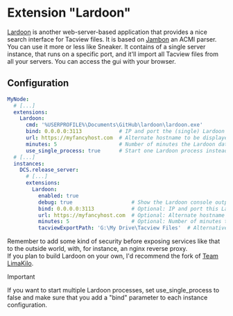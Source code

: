 # Extension "Lardoon"
[Lardoon](https://github.com/b1naryth1ef/lardoon) is another web-server-based application that provides a nice search 
interface for Tacview files. It is based on [Jambon](https://github.com/b1naryth1ef/jambon) an ACMI parser.</br>
You can use it more or less like Sneaker. It contains of a single server instance, that runs on a specific port, and
it'll import all Tacview files from all your servers. You can access the gui with your browser.

## Configuration
```yaml
MyNode:
  # [...]
  extensions:
    Lardoon:
      cmd: '%USERPROFILE%\Documents\GitHub\lardoon\lardoon.exe'
      bind: 0.0.0.0:3113            # IP and port the (single) Lardoon server is listening to
      url: https://myfancyhost.com  # Alternate hostname to be displayed in your status embed 
      minutes: 5                    # Number of minutes the Lardoon database is updated
      use_single_process: true      # Start one Lardoon process instead of one per node (default: true) 
  # [...]
  instances:
    DCS.release_server:
      # [...]
      extensions:
        Lardoon:
          enabled: true
          debug: true                   # Show the Lardoon console output in the DCSSB console. Default = false
          bind: 0.0.0.0:3113            # Optional: IP and port this Lardoon server is listening to (only needed if use_single_process is false)
          url: https://myfancyhost.com  # Optional: Alternate hostname to be displayed in your status embed (only needed if use_single_process is false)
          minutes: 5                    # Optional: Number of minutes the Lardoon database is updated (only needed if use_single_process is false)
          tacviewExportPath: 'G:\My Drive\Tacview Files'  # Alternative drive for tacview files (default: auto-detect from Tacview)
```
Remember to add some kind of security before exposing services like that to the outside world, with, for instance,
an nginx reverse proxy.</br>
If you plan to build Lardoon on your own, I'd recommend the fork of [Team LimaKilo](https://github.com/team-limakilo/lardoon).

> [!IMPORTANT]
> If you want to start multiple Lardoon processes, set use_single_process to false and make sure that you add a "bind"
> parameter to each instance configuration.
